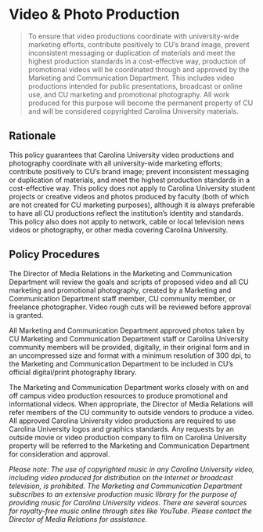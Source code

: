 # Video & Photo Production
> To ensure that video productions coordinate with university-wide marketing efforts, contribute positively to CU’s brand image, prevent inconsistent messaging or duplication of materials and meet the highest production standards in a cost-effective way, production of promotional videos will be coordinated through and approved by the Marketing and Communication Department. This includes video productions intended for public presentations, broadcast or online use, and CU marketing and promotional photography. All work produced for this purpose will become the permanent property of CU and will be considered copyrighted Carolina University materials.  

## Rationale
This policy guarantees that Carolina University video productions and photography coordinate with all university-wide marketing efforts; contribute positively to CU’s brand image; prevent inconsistent messaging or duplication of materials, and meet the highest production standards in a cost-effective way. This policy does not apply to Carolina University student projects or creative videos and photos produced by faculty (both of which are not created for CU marketing purposes), although it is always preferable to have all CU productions reflect the institution’s identity and standards. This policy also does not apply to network, cable or local television news videos or photography, or other media covering Carolina University.

## Policy Procedures
The Director of Media Relations in the Marketing and Communication Department will review the goals and scripts of proposed video and all CU marketing and promotional photography, created by a Marketing and Communication Department staff member, CU community member, or freelance photographer. Video rough cuts will be reviewed before approval is granted.

All Marketing and Communication Department approved photos taken by CU Marketing and Communication Department staff or Carolina University community members will be provided, digitally, in their original form and in an uncompressed size and format with a minimum resolution of 300 dpi, to the Marketing and Communication Department to be included in CU’s official digital/print photography library.

The Marketing and Communication Department works closely with on and off campus video production resources to produce promotional and informational videos. When appropriate, the Director of Media Relations will refer members of the CU community to outside vendors to produce a video. All approved Carolina University video productions are required to use Carolina University logos and graphics standards. Any requests by an outside movie or video production company to film on Carolina University property will be referred to the Marketing and Communication Department for consideration and approval.

*Please note: The use of copyrighted music in any Carolina University video, including video produced for distribution on the internet or broadcast television, is prohibited. The Marketing and Communication Department subscribes to an extensive production music library for the purpose of providing music for Carolina University videos. There are several sources for royalty-free music online through sites like YouTube. Please contact the Director of Media Relations for assistance.*
